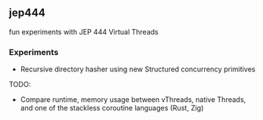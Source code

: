 ## jep444

fun experiments with JEP 444 Virtual Threads


### Experiments

* Recursive directory hasher using new Structured concurrency primitives

TODO:

* Compare runtime, memory usage between vThreads, native Threads, and one of the stackless coroutine languages (Rust, Zig)
